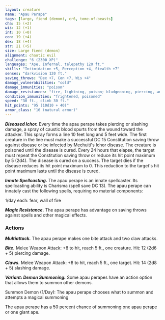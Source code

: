 ```yaml
---
layout: creature
name: "Apau Perape"
tags: [large, fiend (demon), cr6, tome-of-beasts]
cha: 15 (+2)
wis: 12 (+1)
int: 10 (+0)
con: 19 (+4)
dex: 18 (+4)
str: 21 (+5)
size: Large fiend (demon)
alignment: chaotic evil
challenge: "6 (2300 XP)"
languages: "Ape, Infernal, telepathy 120 ft."
skills: "Intimidation +5, Perception +4, Stealth +7"
senses: "darkvision 120 ft."
saving_throws: "Dex +7, Con +7, Wis +4"
damage_vulnerabilities: "cold"
damage_immunities: "poison"
damage_resistances: "fire, lightning, poison; bludgeoning, piercing, and slashing from nonmagical weapons"
condition_immunities: "frightened, poisoned"
speed: "30 ft., climb 30 ft."
hit_points: "95 (10d10 + 40)"
armor_class: "16 (natural armor)"
---
```


***Diseased Ichor.*** Every time the apau perape takes piercing or slashing damage, a spray of caustic blood spurts from the wound toward the attacker. This spray forms a line 10 feet long and 5 feet wide. The first creature in the line must make a successful DC 15 Constitution saving throw against disease or be infected by Mechuiti's Ichor disease. The creature is poisoned until the disease is cured. Every 24 hours that elapse, the target must repeat the Constitution saving throw or reduce its hit point maximum by 5 (2d4). The disease is cured on a success. The target dies if the disease reduces its hit point maximum to 0. This reduction to the target's hit point maximum lasts until the disease is cured.

***Innate Spellcasting.*** The apau perape is an innate spellcaster. Its spellcasting ability is Charisma (spell save DC 13). The apau perape can innately cast the following spells, requiring no material components:

1/day each: fear, wall of fire

***Magic Resistance.*** The apau perape has advantage on saving throws against spells and other magical effects.

### Actions

***Multiattack.*** The apau perape makes one bite attack and two claw attacks.

***Bite.*** Melee Weapon Attack: +8 to hit, reach 5 ft., one creature. Hit: 12 (2d6 + 5) piercing damage.

***Claws.*** Melee Weapon Attack: +8 to hit, reach 5 ft., one target. Hit: 14 (2d8 + 5) slashing damage.

***Variant: Demon Summoning.*** Some apau perapes have an action option that allows them to summon other demons.

Summon Demon (1/Day): The apau perape chooses what to summon and attempts a magical summoning

The apau perape has a 50 percent chance of summoning one apau perape or one giant ape.

